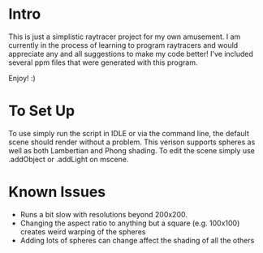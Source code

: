 # Intro 
This is just a simplistic raytracer project for my own amusement.
I am currently in the process of learning to program raytracers and would appreciate any and all suggestions to make my code better! I've included several ppm files that were generated with this program. 

Enjoy! :) 

# To Set Up
To use simply run the script in IDLE or via the command line, the default scene should render without a problem. 
This verison supports spheres as well as both Lambertian and Phong shading. To edit the scene simply use .addObject or .addLight on mscene. 

# Known Issues
- Runs a bit slow with resolutions beyond 200x200.
- Changing the aspect ratio to anything but a square (e.g. 100x100) creates weird warping of the spheres
- Adding lots of spheres can change affect the shading of all the others
